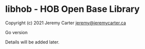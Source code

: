 # libhob - HOB Open Base Library  
  
Copyright (c) 2021 Jeremy Carter <jeremy@jeremycarter.ca>  
  
Go version  
  
Details will be added later.  
  
